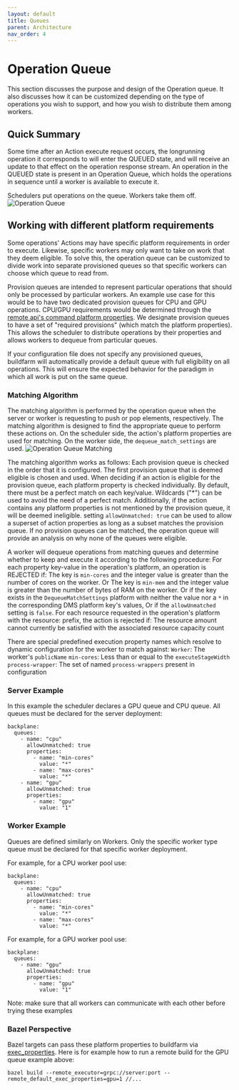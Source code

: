 ```yaml
---
layout: default
title: Queues
parent: Architecture
nav_order: 4
---
```


# Operation Queue
This section discusses the purpose and design of the Operation queue.  It also discusses how it can be customized depending on the type of operations you wish to support, and how you wish to distribute them among workers.

## Quick Summary
Some time after an Action execute request occurs, the longrunning operation it corresponds to will enter the QUEUED state, and will receive an update to that effect on the operation response stream. An operation in the QUEUED state is present in an Operation Queue, which holds the operations in sequence until a worker is available to execute it.

Schedulers put operations on the queue.  Workers take them off.
![Operation Queue]({{site.url}}{{site.baseurl}}/assets/images/Operation-Queue1.png)

## Working with different platform requirements
Some operations' Actions may have specific platform requirements in order to execute.
Likewise, specific workers may only want to take on work that they deem eligible.
To solve this, the operation queue can be customized to divide work into separate provisioned queues so that specific workers can choose which queue to read from.

Provision queues are intended to represent particular operations that should only be processed by particular workers. An example use case for this would be to have two dedicated provision queues for CPU and GPU operations. CPU/GPU requirements would be determined through the [remote api's command platform properties](https://github.com/bazelbuild/remote-apis/blob/main/build/bazel/remote/execution/v2/remote_execution.proto#L595). We designate provision queues to have a set of "required provisions" (which match the platform properties). This allows the scheduler to distribute operations by their properties and allows workers to dequeue from particular queues.

If your configuration file does not specify any provisioned queues, buildfarm will automatically provide a default queue with full eligibility on all operations.
This will ensure the expected behavior for the paradigm in which all work is put on the same queue.

###  Matching Algorithm
The matching algorithm is performed by the operation queue when the server or worker is requesting to push or pop elements, respectively.
The matching algorithm is designed to find the appropriate queue to perform these actions on.
On the scheduler side, the action's platform properties are used for matching.
On the worker side, the `dequeue_match_settings` are used.
![Operation Queue Matching]({{site.url}}{{site.baseurl}}/assets/images/Operation-Queue-Matching1.png)

The matching algorithm works as follows:
Each provision queue is checked in the order that it is configured.
The first provision queue that is deemed eligible is chosen and used.
When deciding if an action is eligible for the provision queue, each platform property is checked individually.
By default, there must be a perfect match on each key/value.
Wildcards ("*") can be used to avoid the need of a perfect match.
Additionally, if the action contains any platform properties is not mentioned by the provision queue, it will be deemed ineligible.
setting `allowUnmatched: true` can be used to allow a superset of action properties as long as a subset matches the provision queue.
If no provision queues can be matched, the operation queue will provide an analysis on why none of the queues were eligible.

A worker will dequeue operations from matching queues and determine whether to keep and execute it according to the following procedure:
For each property key-value in the operation's platform, an operation is REJECTED if:
  The key is `min-cores` and the integer value is greater than the number of cores on the worker.
  Or The key is `min-mem` and the integer value is greater than the number of bytes of RAM on the worker.
  Or if the key exists in the `DequeueMatchSettings` platform with neither the value nor a `*` in the corresponding DMS platform key's values,
  Or if the `allowUnmatched` setting is `false`.
For each resource requested in the operation's platform with the resource: prefix, the action is rejected if:
  The resource amount cannot currently be satisfied with the associated resource capacity count

There are special predefined execution property names which resolve to dynamic configuration for the worker to match against:
`Worker`: The worker's `publicName`
`min-cores`: Less than or equal to the `executeStageWidth`
`process-wrapper`: The set of named `process-wrappers` present in configuration

### Server Example

In this example the scheduler declares a GPU queue and CPU queue. All queues must be declared for the server deployment:
```
backplane:
  queues:
    - name: "cpu"
      allowUnmatched: true
      properties:
        - name: "min-cores"
          value: "*"
        - name: "max-cores"
          value: "*"
    - name: "gpu"
      allowUnmatched: true
      properties:
        - name: "gpu"
          value: "1"
```

### Worker Example

Queues are defined similarly on Workers. Only the specific worker type queue must be declared for that specific worker deployment.

For example, for a CPU worker pool use:

```
backplane:
  queues:
    - name: "cpu"
      allowUnmatched: true
      properties:
        - name: "min-cores"
          value: "*"
        - name: "max-cores"
          value: "*"
```

For example, for a GPU worker pool use:

```
backplane:
  queues:
    - name: "gpu"
      allowUnmatched: true
      properties:
        - name: "gpu"
          value: "1"
```

Note: make sure that all workers can communicate with each other before trying these examples

### Bazel Perspective

Bazel targets can pass these platform properties to buildfarm via [exec_properties](https://docs.bazel.build/versions/master/be/common-definitions.html#common.exec_properties).
Here is for example how to run a remote build for the GPU queue example above:

```shell
bazel build --remote_executor=grpc://server:port --remote_default_exec_properties=gpu=1 //...
```
